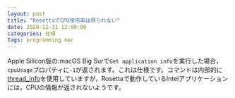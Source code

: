 ```yaml
---
layout: post
title: "RosettaでCPU使用率は得られない"
date: 2020-12-31 12:00:00
categories: 仕様
tags: programming mac
---
```


Apple Silicon版の:macOS Big Surで`Get application info`を実行した場合，`cpuUsage`プロパティに`-1`が返されます。これは仕様です。コマンドは内部的に[thread_info](https://developer.apple.com/documentation/kernel/1418630-thread_info)を使用していますが，Rosettaで動作しているIntelアプリケーションには，CPUの情報が返されないようです。

